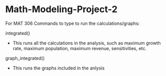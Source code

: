 # Math-Modeling-Project-2
For MAT 306
Commands to type to run the calculations/graphs:


integrated()
* This runs all the calculations in the analysis, such as maximum growth rate, maximum population, maximum revenue, sensitivities, etc. 

 graph_integrated()
* This runs the graphs included in the anlysis
